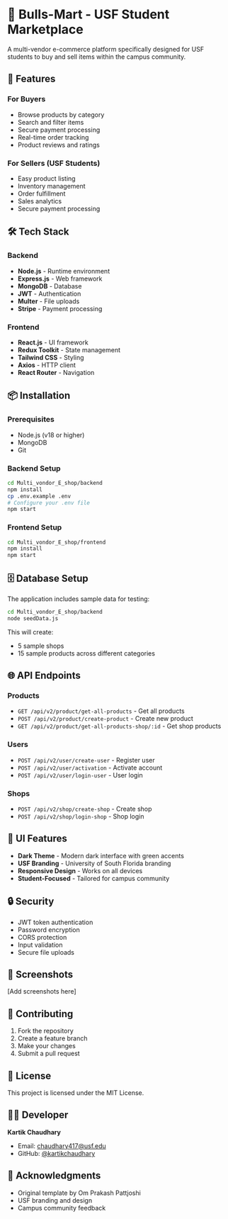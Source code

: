 # 🐂 Bulls-Mart - USF Student Marketplace

A multi-vendor e-commerce platform specifically designed for USF students to buy and sell items within the campus community.

## 🚀 Features

### For Buyers
- Browse products by category
- Search and filter items
- Secure payment processing
- Real-time order tracking
- Product reviews and ratings

### For Sellers (USF Students)
- Easy product listing
- Inventory management
- Order fulfillment
- Sales analytics
- Secure payment processing

## 🛠️ Tech Stack

### Backend
- **Node.js** - Runtime environment
- **Express.js** - Web framework
- **MongoDB** - Database
- **JWT** - Authentication
- **Multer** - File uploads
- **Stripe** - Payment processing

### Frontend
- **React.js** - UI framework
- **Redux Toolkit** - State management
- **Tailwind CSS** - Styling
- **Axios** - HTTP client
- **React Router** - Navigation

## 📦 Installation

### Prerequisites
- Node.js (v18 or higher)
- MongoDB
- Git

### Backend Setup
```bash
cd Multi_vondor_E_shop/backend
npm install
cp .env.example .env
# Configure your .env file
npm start
```

### Frontend Setup
```bash
cd Multi_vondor_E_shop/frontend
npm install
npm start
```

## 🗄️ Database Setup

The application includes sample data for testing:

```bash
cd Multi_vondor_E_shop/backend
node seedData.js
```

This will create:
- 5 sample shops
- 15 sample products across different categories

## 🌐 API Endpoints

### Products
- `GET /api/v2/product/get-all-products` - Get all products
- `POST /api/v2/product/create-product` - Create new product
- `GET /api/v2/product/get-all-products-shop/:id` - Get shop products

### Users
- `POST /api/v2/user/create-user` - Register user
- `POST /api/v2/user/activation` - Activate account
- `POST /api/v2/user/login-user` - User login

### Shops
- `POST /api/v2/shop/create-shop` - Create shop
- `POST /api/v2/shop/login-shop` - Shop login

## 🎨 UI Features

- **Dark Theme** - Modern dark interface with green accents
- **USF Branding** - University of South Florida branding
- **Responsive Design** - Works on all devices
- **Student-Focused** - Tailored for campus community

## 🔒 Security

- JWT token authentication
- Password encryption
- CORS protection
- Input validation
- Secure file uploads

## 📱 Screenshots

[Add screenshots here]

## 🤝 Contributing

1. Fork the repository
2. Create a feature branch
3. Make your changes
4. Submit a pull request

## 📄 License

This project is licensed under the MIT License.

## 👨‍💻 Developer

**Kartik Chaudhary**
- Email: chaudhary417@usf.edu
- GitHub: [@kartikchaudhary](https://github.com/kartikchaudhary)

## 🙏 Acknowledgments

- Original template by Om Prakash Pattjoshi
- USF branding and design
- Campus community feedback
